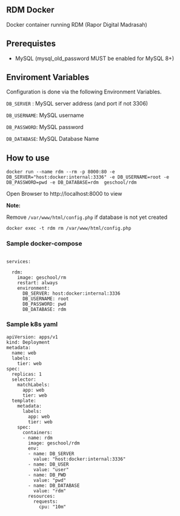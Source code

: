 ## RDM Docker 

Docker container running RDM (Rapor Digital Madrasah) 


## Prerequistes

* MySQL (mysql_old_password MUST be enabled for MySQL 8+)


## Enviroment Variables

Configuration is done via the following Environment Variables. 

``DB_SERVER`` : MySQL server address (and port if not 3306) 

``DB_USERNAME``: MySQL username

``DB_PASSWORD``: MySQL password

``DB_DATABASE``: MySQL Database Name

## How to use

``` docker run --name rdm --rm -p 8000:80 -e DB_SERVER="host:docker:internal:3336" -e DB_USERNAME=root -e DB_PASSWORD=pwd -e DB_DATABASE=rdm  geschool/rdm ```

Open Browser to http://localhost:8000 to view

**Note:**

Remove `/var/www/html/config.php` if database is not yet created 

``docker exec -t rdm rm /var/www/html/config.php``



### Sample docker-compose
```version: '3.1'

services:

  rdm:
    image: geschool/rm
    restart: always
    environment:
      DB_SERVER: host:docker:internal:3336
      DB_USERNAME: root 
      DB_PASSWORD: pwd 
      DB_DATABASE: rdm  
```      
      
   
### Sample k8s yaml
```
apiVersion: apps/v1
kind: Deployment
metadata:
  name: web
  labels:
    tier: web
spec:
  replicas: 1
  selector:
    matchLabels:
      app: web
      tier: web
  template:
    metadata:
      labels:
        app: web
        tier: web
    spec:
      containers:
      - name: rdm
        image: geschool/rdm
        env:
        - name: DB_SERVER
          value: "host:docker:internal:3336"
        - name: DB_USER
          value: "user"
        - name: DB_PWD
          value: "pwd"
        - name: DB_DATABASE
          value: "rdm"
        resources:
          requests:
            cpu: "10m"

```
